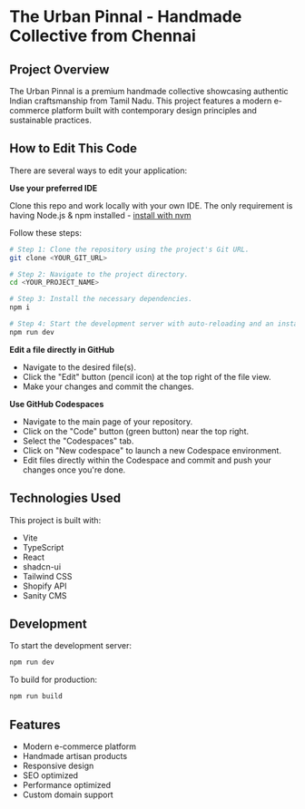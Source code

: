 # The Urban Pinnal - Handmade Collective from Chennai

## Project Overview

The Urban Pinnal is a premium handmade collective showcasing authentic Indian craftsmanship from Tamil Nadu. This project features a modern e-commerce platform built with contemporary design principles and sustainable practices.

## How to Edit This Code

There are several ways to edit your application:

**Use your preferred IDE**

Clone this repo and work locally with your own IDE. The only requirement is having Node.js & npm installed - [install with nvm](https://github.com/nvm-sh/nvm#installing-and-updating)

Follow these steps:

```sh
# Step 1: Clone the repository using the project's Git URL.
git clone <YOUR_GIT_URL>

# Step 2: Navigate to the project directory.
cd <YOUR_PROJECT_NAME>

# Step 3: Install the necessary dependencies.
npm i

# Step 4: Start the development server with auto-reloading and an instant preview.
npm run dev
```

**Edit a file directly in GitHub**

- Navigate to the desired file(s).
- Click the "Edit" button (pencil icon) at the top right of the file view.
- Make your changes and commit the changes.

**Use GitHub Codespaces**

- Navigate to the main page of your repository.
- Click on the "Code" button (green button) near the top right.
- Select the "Codespaces" tab.
- Click on "New codespace" to launch a new Codespace environment.
- Edit files directly within the Codespace and commit and push your changes once you're done.

## Technologies Used

This project is built with:

- Vite
- TypeScript
- React
- shadcn-ui
- Tailwind CSS
- Shopify API
- Sanity CMS

## Development

To start the development server:

```sh
npm run dev
```

To build for production:

```sh
npm run build
```

## Features

- Modern e-commerce platform
- Handmade artisan products
- Responsive design
- SEO optimized
- Performance optimized
- Custom domain support
